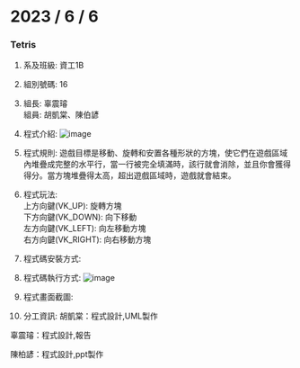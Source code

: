 # 2023 / 6 / 6
### Tetris

1. 系及班級: 資工1B
2. 組別號碼: 16
3. 組長: 辜震璿  
組員: 胡凱棠、陳伯諺
4. 程式介紹: ![image](https://github.com/Raymond0220/Tetris/assets/127190012/6383a4b7-994f-4704-800a-782559fdbb82)

5. 程式規則: 遊戲目標是移動、旋轉和安置各種形狀的方塊，使它們在遊戲區域內堆疊成完整的水平行，當一行被完全填滿時，該行就會消除，並且你會獲得得分。當方塊堆疊得太高，超出遊戲區域時，遊戲就會結束。
6. 程式玩法:  
  上方向鍵(VK_UP): 旋轉方塊  
  下方向鍵(VK_DOWN): 向下移動  
  左方向鍵(VK_LEFT): 向左移動方塊  
  右方向鍵(VK_RIGHT): 向右移動方塊  
7. 程式碼安裝方式:
8. 程式碼執行方式: ![image](https://github.com/Raymond0220/Tetris/assets/127190012/da5c0e89-bb52-4ec2-80fb-7e4dff8f0ba9)

9. 程式畫面截圖:
10. 分工資訊: 胡凱棠：程式設計,UML製作  

辜震璿：程式設計,報告  

陳柏諺：程式設計,ppt製作  

